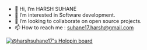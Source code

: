 - 👋 Hi, I’m HARSH SUHANE
- 👀 I’m interested in Software development.
- 💞️ I’m looking to collaborate on open source projects.
- 📫 How to reach me : suhane17.harsh@gmail.com

<!---
HARSHSUHANE17/HARSHSUHANE17 is a ✨ special ✨ repository because its `README.md` (this file) appears on your GitHub profile.
You can click the Preview link to take a look at your changes.
--->
[![@harshsuhane17's Holopin board](https://holopin.me/harshsuhane17)](https://holopin.io/@harshsuhane17)

